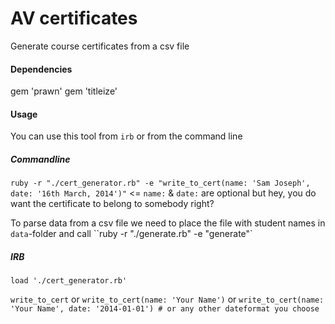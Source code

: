 AV certificates
============

Generate course certificates from a csv file

#### Dependencies
gem 'prawn'
gem 'titleize'

#### Usage
You can use this tool from `irb` or from the command line

##### Commandline
`ruby -r "./cert_generator.rb" -e "write_to_cert(name: 'Sam Joseph', date: '16th March, 2014')"` <= `name:` & `date:` are optional but hey, you do want the certificate to belong to somebody right?

To parse data from a csv file we need to place the file with student names in `data`-folder and call ``ruby -r "./generate.rb" -e "generate"`
##### IRB
`load './cert_generator.rb'`

`write_to_cert` or `write_to_cert(name: 'Your Name')` or `write_to_cert(name: 'Your Name', date: '2014-01-01') # or any other dateformat you choose` 

